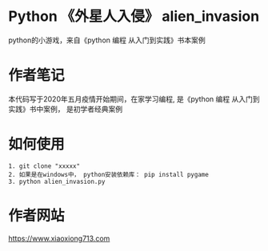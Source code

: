 # Python 《外星人入侵》  alien_invasion
python的小游戏，来自《python 编程  从入门到实践》书本案例


# 作者笔记
本代码写于2020年五月疫情开始期间，在家学习编程, 是《python 编程  从入门到实践》书中案例， 是初学者经典案例

# 如何使用
	1. git clone "xxxxx"
	2. 如果是在windows中， python安装依赖库： pip install pygame
	3. python alien_invasion.py

# 作者网站
https://www.xiaoxiong713.com
